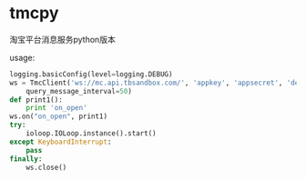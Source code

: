 tmcpy
=======================

淘宝平台消息服务python版本

usage:
```python
logging.basicConfig(level=logging.DEBUG)
ws = TmcClient('ws://mc.api.tbsandbox.com/', 'appkey', 'appsecret', 'default',
    query_message_interval=50)
def print1():
    print 'on_open'
ws.on("on_open", print1)
try:
    ioloop.IOLoop.instance().start()
except KeyboardInterrupt:
    pass
finally:
    ws.close()
```
